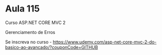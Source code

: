# Aula 115

Curso ASP.NET CORE MVC 2

Gerenciamento de Erros

Se inscreva no curso - https://www.udemy.com/asp-net-core-mvc-2-do-basico-ao-avancado/?couponCode=GITHUB
